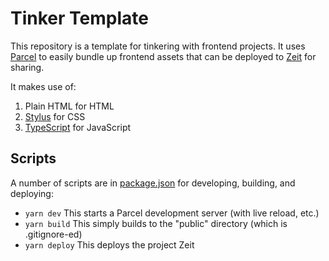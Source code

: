 # Tinker Template

This repository is a template for tinkering with frontend projects. It uses
[Parcel](https://parceljs.org) to easily bundle up frontend assets that can
be deployed to [Zeit](https://zeit.co) for sharing.

It makes use of:

1. Plain HTML for HTML
1. [Stylus](http://stylus-lang.com) for CSS
1. [TypeScript](https://www.typescriptlang.org) for JavaScript

## Scripts

A number of scripts are in [package.json](package.json) for developing, building, and deploying:

- `yarn dev` This starts a Parcel development server (with live reload, etc.)
- `yarn build` This simply builds to the "public" directory (which is .gitignore-ed)
- `yarn deploy` This deploys the project Zeit
